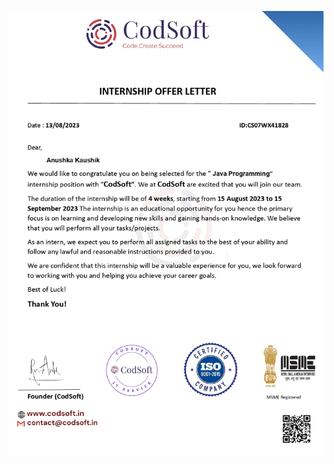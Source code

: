 ![Alt text](https://github.com/anushkakaushik200219/CODSOFT/blob/main/JAVA/Anushka%20Kaushik%20CODSOFT%20JAVA%20Offer%20Letter.jpg)
